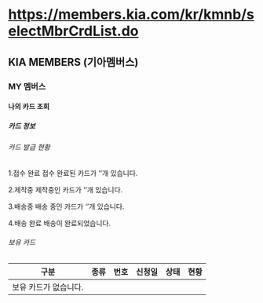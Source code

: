 # https://members.kia.com/kr/kmnb/selectMbrCrdList.do

## KIA MEMBERS (기아멤버스)

### MY 멤버스

#### 나의 카드 조회

##### 카드 정보

###### 카드 발급 현황

1.접수 완료
접수 완료된 카드가 ‘’개 있습니다.

2.제작중
제작중인 카드가 ‘’개 있습니다.

3.배송중
배송 중인 카드가 ‘’개 있습니다.

4.배송 완료
배송이 완료되었습니다.

###### 보유 카드

| 구분 | 종류 | 번호 | 신청일 | 상태 | 현황 |
|------|-----|-----|--------|-----|-----|
| 보유 카드가 없습니다.                    |

